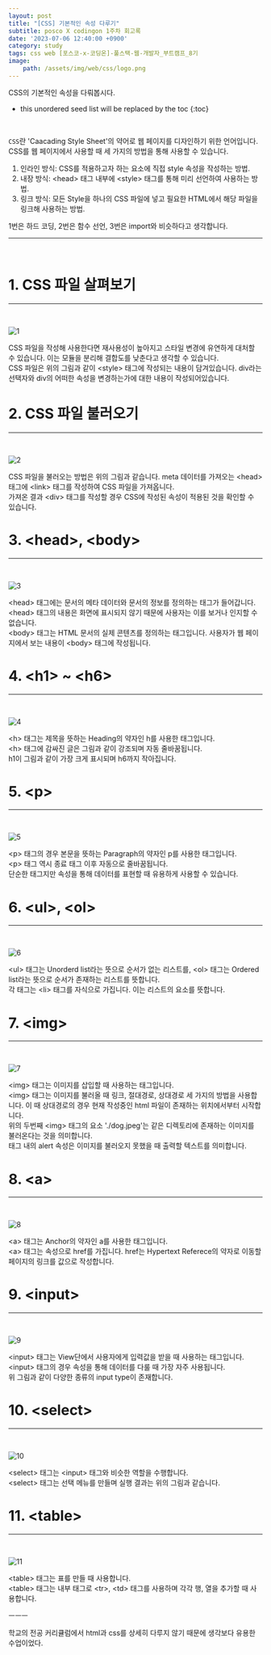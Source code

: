 ```yaml
---
layout: post
title: "[CSS] 기본적인 속성 다루기"
subtitle: posco X codingon 1주차 회고록
date: '2023-07-06 12:40:00 +0900'
category: study
tags: css web [포스코-x-코딩온]-풀스택-웹-개발자_부트캠프_8기
image:
    path: /assets/img/web/css/logo.png
---
```


CSS의 기본적인 속성을 다뤄봅시다.<br>

<!--more-->

* this unordered seed list will be replaced by the toc
{:toc}
<br>

`CSS`란 'Caacading Style Sheet'의 약어로 웹 페이지를 디자인하기 위한 언어입니다.<br>
CSS를 웹 페이지에서 사용할 때 세 가지의 방법을 통해 사용할 수 있습니다.<br>
1. 인라인 방식: CSS를 적용하고자 하는 요소에 직접 style 속성을 작성하는 방법.<br>
2. 내장 방식: \<head\> 태그 내부에 \<style\> 태그를 통해 미리 선언하여 사용하는 방법.<br>
3. 링크 방식: 모든 Style을 하나의 CSS 파일에 넣고 필요한 HTML에서 해당 파일을 링크해 사용하는 방법.<br>

1번은 하드 코딩, 2번은 함수 선언, 3번은 import와 비슷하다고 생각합니다.<br>

---
<br>

# 1. CSS 파일 살펴보기
---
<br>

![1](/assets/img/web/css/2023-07-06-[CSS]_기본적인_속성_다루기/1.png)
<br>

CSS 파일을 작성해 사용한다면 재사용성이 높아지고 스타일 변경에 유연하게 대처할 수 있습니다. 이는 모듈을 분리해 결합도를 낮춘다고 생각할 수 있습니다.<br>
CSS 파일은 위의 그림과 같이 \<style\> 태그에 작성되는 내용이 담겨있습니다. div라는 선택자와 div의 어떠한 속성을 변경하는가에 대한 내용이 작성되어있습니다.<br>

# 2. CSS 파일 불러오기
---
<br>

![2](/assets/img/web/css/2023-07-06-[CSS]_기본적인_속성_다루기/2.png)
<br>

CSS 파일을 불러오는 방법은 위의 그림과 같습니다. meta 데이터를 가져오는 \<head\> 태그에 \<link\> 태그를 작성하여 CSS 파일을 가져옵니다.<br>
가져온 결과 \<div\> 태그를 작성할 경우 CSS에 작성된 속성이 적용된 것을 확인할 수 있습니다.


# 3. \<head\>, \<body\>
---
<br>

![3](/assets/img/web/css/2023-07-06-[CSS]_기본적인_속성_다루기/3.png)
<br>

\<head\> 태그에는 문서의 메타 데이터와 문서의 정보를 정의하는 태그가 들어갑니다.<br>
\<head\> 태그의 내용은 화면에 표시되지 않기 때문에 사용자는 이를 보거나 인지할 수 없습니다.<br>
\<body\> 태그는 HTML 문서의 실제 콘텐츠를 정의하는 태그입니다. 사용자가 웹 페이지에서 보는 내용이 \<body\> 태그에 작성됩니다.<br>


# 4. \<h1\> ~ \<h6\>
---
<br>

![4](/assets/img/web/css/2023-07-06-[CSS]_기본적인_속성_다루기/4.png)
<br>

\<h\> 태그는 제목을 뜻하는 Heading의 약자인 h를 사용한 태그입니다.<br>
\<h\> 태그에 감싸진 글은 그림과 같이 강조되며 자동 줄바꿈됩니다.<br>
h1이 그림과 같이 가장 크게 표시되며 h6까지 작아집니다.<br>

# 5. \<p\>
---
<br>

![5](/assets/img/web/css/2023-07-06-[CSS]_기본적인_속성_다루기/5.png)
<br>

\<p\> 태그의 경우 본문을 뜻하는 Paragraph의 약자인 p를 사용한 태그입니다.<br>
\<p\> 태그 역시 종료 태그 이후 자동으로 줄바꿈됩니다.<br>
단순한 태그지만 속성을 통해 데이터를 표현할 때 유용하게 사용할 수 있습니다.<br>


# 6. \<ul\>, \<ol\>
---
<br>

![6](/assets/img/web/css/2023-07-06-[CSS]_기본적인_속성_다루기/6.png)
<br>

\<ul\> 태그는 Unorderd list라는 뜻으로 순서가 없는 리스트를, \<ol\> 태그는 Ordered list라는 뜻으로 순서가 존재하는 리스트를 뜻합니다.<br>
각 태그는 \<li\> 태그를 자식으로 가집니다. 이는 리스트의 요소를 뜻합니다.<br>

# 7. \<img\>
---
<br>

![7](/assets/img/web/css/2023-07-06-[CSS]_기본적인_속성_다루기/7.png)
<br>

\<img\> 태그는 이미지를 삽입할 때 사용하는 태그입니다.<br>
\<img\> 태그는 이미지를 불러올 때 링크, 절대경로, 상대경로 세 가지의 방법을 사용합니다. 이 때 상대경로의 경우 현재 작성중인 html 파일이 존재하는 위치에서부터 시작합니다.<br>
위의 두번째 \<img\> 태그의 요소 './dog.jpeg'는 같은 디렉토리에 존재하는 이미지를 불러온다는 것을 의미합니다.<br>
태그 내의 alert 속성은 이미지를 불러오지 못했을 때 출력할 텍스트를 의미합니다.<br>

# 8. \<a\>
---
<br>

![8](/assets/img/web/css/2023-07-06-[CSS]_기본적인_속성_다루기/8.png)
<br>

\<a\> 태그는 Anchor의 약자인 a를 사용한 태그입니다.<br>
\<a\> 태그는 속성으로 href를 가집니다. href는 Hypertext Referece의 약자로 이동할 페이지의 링크를 값으로 작성합니다.<br>


# 9. \<input\>
---
<br>

![9](/assets/img/web/css/2023-07-06-[CSS]_기본적인_속성_다루기/9.png)
<br>

\<input\> 태그는 View단에서 사용자에게 입력값을 받을 때 사용하는 태그입니다.<br>
\<input\> 태그의 경우 속성을 통해 데이터를 다룰 때 가장 자주 사용됩니다.<br>
위 그림과 같이 다양한 종류의 input type이 존재합니다.<br>

# 10. \<select\>
---
<br>

![10](/assets/img/web/css/2023-07-06-[CSS]_기본적인_속성_다루기/10.png)
<br>

\<select\> 태그는 \<input\> 태그와 비슷한 역할을 수행합니다.<br>
\<select\> 태그는 선택 메뉴를 만들며 실행 결과는 위의 그림과 같습니다.<br>

# 11. \<table\>
---
<br>

![11](/assets/img/web/css/2023-07-06-[CSS]_기본적인_속성_다루기/11.png)
<br>

\<table\> 태그는 표를 만들 때 사용합니다.<br>
\<table\> 태그는 내부 태그로 \<tr\>, \<td\> 태그를 사용하며 각각 행, 열을 추가할 때 사용합니다.<br>

ㅡㅡㅡ

학교의 전공 커리큘럼에서 html과 css를 상세히 다루지 않기 때문에 생각보다 유용한 수업이었다.